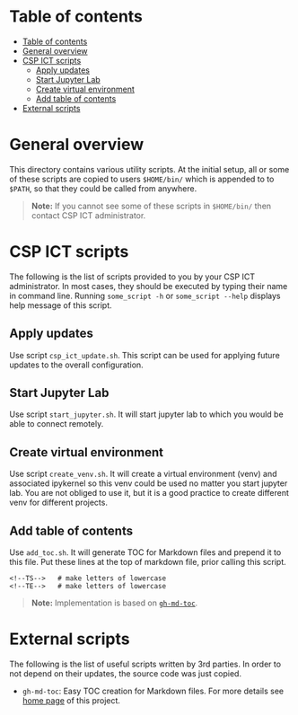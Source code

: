 # Table of contents

<!--ts-->
   * [Table of contents](#table-of-contents)
   * [General overview](#general-overview)
   * [CSP ICT scripts](#csp-ict-scripts)
      * [Apply updates](#apply-updates)
      * [Start Jupyter Lab](#start-jupyter-lab)
      * [Create virtual environment](#create-virtual-environment)
      * [Add table of contents](#add-table-of-contents)
   * [External scripts](#external-scripts)

<!-- Added by: Ilya Kisil, at: 2018-11-30T15:39+00:00 -->

<!--te-->



# General overview
This directory contains various utility scripts. At the initial setup, all or some of these scripts are copied to users `$HOME/bin/` which is appended to to `$PATH`, so that they could be called from anywhere.

> **Note:** If you cannot see some of these scripts in `$HOME/bin/` then contact CSP ICT administrator. 



# CSP ICT scripts
The following is the list of scripts provided to you by your CSP ICT administrator. In most cases, they should be executed by typing their name in command line. Running `some_script -h` or `some_script --help` displays help message of this script.      

## Apply updates
Use script `csp_ict_update.sh`. This script can be used for applying future updates to the overall configuration.

## Start Jupyter Lab
Use script `start_jupyter.sh`. It will start jupyter lab to which you would be able to connect remotely.

## Create virtual environment
Use script `create_venv.sh`. It will create a virtual environment (venv) and associated ipykernel so this venv could be used no matter you start jupyter lab. You are not obliged to use it, but it is a good practice to create different venv for different projects.

## Add table of contents
Use `add_toc.sh`. It will generate TOC for Markdown files and prepend it to this file. Put these lines at the top of markdown file, prior calling this script.
```
<!--TS-->   # make letters of lowercase
<!--TE-->   # make letters of lowercase
```
> **Note:** Implementation is based on [`gh-md-toc`](https://github.com/ekalinin/github-markdown-toc).



# External scripts
The following is the list of useful scripts written by 3rd parties. In order to not depend on their updates, the source code was just copied.

-   `gh-md-toc`: Easy TOC creation for Markdown files. For more details see [home page](https://github.com/ekalinin/github-markdown-toc) of this project.
